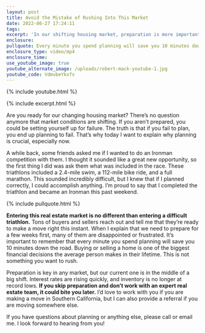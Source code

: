 ```yaml
---
layout: post
title: Avoid the Mistake of Rushing Into This Market
date: 2022-06-27 17:24:11
tags:
excerpt: 'In our shifting housing market, preparation is more important than ever. '
enclosure:
pullquote: Every minute you spend planning will save you 10 minutes down the road.
enclosure_type: video/mp4
enclosure_time:
use_youtube_image: true
youtube_alternate_image: /uploads/robert-mack-youtube-1.jpg
youtube_code: VdmvbeYkxfs
---
```

{% include youtube.html %}

{% include excerpt.html %}

Are you ready for our changing housing market? There’s no question anymore that market conditions are shifting. If you aren’t prepared, you could be setting yourself up for failure. The truth is that if you fail to plan, you end up planning to fail. That’s why today I want to explain why planning is crucial, especially now.&nbsp;

A while back, some friends asked me if I wanted to do an Ironman competition with them. I thought it sounded like a great new opportunity, so the first thing I did was ask them what was included in the race. These triathlons included a 2.4-mile swim, a 112-mile bike ride, and a full marathon. This sounded incredibly difficult, but I knew that if I planned correctly, I could accomplish anything. I’m proud to say that I completed the triathlon and became an Ironman this past weekend.

{% include pullquote.html %}

**Entering this real estate market is no different than entering a difficult triathlon.** Tons of buyers and sellers reach out and tell me that they’re ready to make a move right this instant. When I explain that we need to prepare for a few weeks first, many of them are disappointed or frustrated. It’s important to remember that every minute you spend planning will save you 10 minutes down the road. Buying or selling a home is one of the biggest financial decisions the average person makes in their lifetime. This is not something you want to rush.&nbsp;

Preparation is key in any market, but our current one is in the middle of a big shift. Interest rates are rising quickly, and inventory is no longer at record lows. **If you skip preparation and don’t work with an expert real estate team, it could bite you later.** I’d love to work with you if you are making a move in Southern California, but I can also provide a referral if you are moving somewhere else.&nbsp;

If you have questions about planning or anything else, please call or email me. I look forward to hearing from you\!
